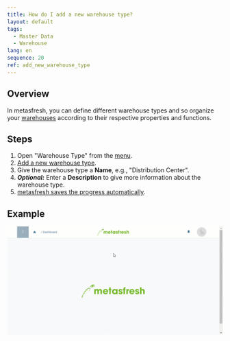 ```yaml
---
title: How do I add a new warehouse type?
layout: default
tags:
  - Master Data
  - Warehouse
lang: en
sequence: 20
ref: add_new_warehouse_type
---
```


## Overview
In metasfresh, you can define different warehouse types and so organize your [warehouses](Add_new_warehouse) according to their respective properties and functions.

## Steps
1. Open "Warehouse Type" from the [menu](Menu).
1. [Add a new warehouse type](New_Record_Window).
1. Give the warehouse type a **Name**, e.g., "Distribution Center".
1. ***Optional:*** Enter a **Description** to give more information about the warehouse type.
1. [metasfresh saves the progress automatically](Saveindicator).

## Example
![](assets/Add_new_warehouse_type.gif)
